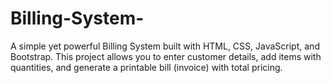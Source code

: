 # Billing-System-
A simple yet powerful Billing System built with HTML, CSS, JavaScript, and Bootstrap. This project allows you to enter customer details, add items with quantities, and generate a printable bill (invoice) with total pricing.
